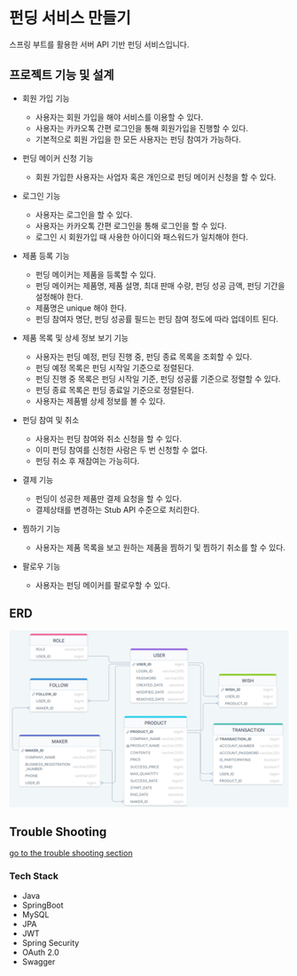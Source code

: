 # 펀딩 서비스 만들기 

스프링 부트를 활용한 서버 API 기반 펀딩 서비스입니다.

## 프로젝트 기능 및 설계
- 회원 가입 기능
  - 사용자는 회원 가입을 해야 서비스를 이용할 수 있다.
  - 사용자는 카카오톡 간편 로그인을 통해 회원가입을 진행할 수 있다. 
  - 기본적으로 회원 가입을 한 모든 사용자는 펀딩 참여가 가능하다.

- 펀딩 메이커 신청 기능
  - 회원 가입한 사용자는 사업자 혹은 개인으로 펀딩 메이커 신청을 할 수 있다. 

- 로그인 기능
  - 사용자는 로그인을 할 수 있다.
  - 사용자는 카카오톡 간편 로그인을 통해 로그인을 할 수 있다.
  - 로그인 시 회원가입 때 사용한 아이디와 패스워드가 일치해야 한다. 

- 제품 등록 기능
  - 펀딩 메이커는 제품을 등록할 수 있다.
  - 펀딩 메이커는 제품명, 제품 설명, 최대 판매 수량, 펀딩 성공 금액, 펀딩 기간을 설정해야 한다.
  - 제품명은 unique 해야 한다. 
  - 펀딩 참여자 명단, 펀딩 성공률 필드는 펀딩 참여 정도에 따라 업데이트 된다.  

- 제품 목록 및 상세 정보 보기 기능
  - 사용자는 펀딩 예정, 펀딩 진행 중, 펀딩 종료 목록을 조회할 수 있다.
  - 펀딩 예정 목록은 펀딩 시작일 기준으로 정렬된다.
  - 펀딩 진행 중 목록은 펀딩 시작일 기준, 펀딩 성공률 기준으로 정렬할 수 있다.
  - 펀딩 종료 목록은 펀딩 종료일 기준으로 정렬된다.
  - 사용자는 제품별 상세 정보를 볼 수 있다. 

- 펀딩 참여 및 취소
  - 사용자는 펀딩 참여와 취소 신청을 할 수 있다.
  - 이미 펀딩 참여를 신청한 사람은 두 번 신청할 수 없다.
  - 펀딩 취소 후 재참여는 가능히다.

- 결제 기능
  - 펀딩이 성공한 제품만 결제 요청을 할 수 있다.
  - 결제상태를 변경하는 Stub API 수준으로 처리한다.

- 찜하기 기능
  - 사용자는 제품 목록을 보고 원하는 제품을 찜하기 및 찜하기 취소를 할 수 있다.

- 팔로우 기능
  - 사용자는 펀딩 메이커를 팔로우할 수 있다.
 
## ERD
![image](Erd.png)


## Trouble Shooting
[go to the trouble shooting section](TROUBLE_SHOOTING.md)


### Tech Stack
- Java
- SpringBoot
- MySQL
- JPA
- JWT
- Spring Security
- OAuth 2.0
- Swagger
